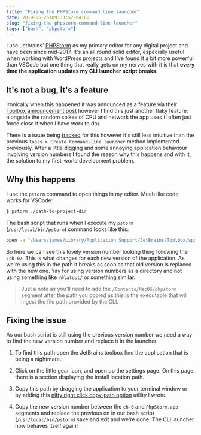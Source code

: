 ```yaml
---
title: "Fixing the PHPStorm command line launcher"
date: 2019-06-25T09:33:52-04:00
slug: "ƒixing-the-phpstorm-command-line-launcher"
tags: ["bash", "phpstorm"]
---
```


I use Jetbrains' [PHPStorm](https://www.jetbrains.com/phpstorm/) as my primary editor for any digital project and have been since mid-2017. It's an all round solid editor, especially useful when working with WordPress projects and I've found it a bit more powerful than VSCode but one thing that really gets on my nerves with it is that **every time the application updates my CLI launcher script breaks**.

## It's not a bug, it's a feature

Ironically when this happened it was announced as a feature via their [Toolbox announcement post](https://blog.jetbrains.com/blog/2018/08/23/toolbox-app-1-11-whats-new/) however I find this just another flaky feature, alongside the random spikes of CPU and network the app uses (I often just force close it when I have work to do).

There is a issue being [tracked](https://youtrack.jetbrains.com/issue/TBX-1266) for this however it's still less intuitive than the previous `Tools > Create Command-line launcher` method implemented previously. After a little digging and some annoying application behaviour involving version numbers I found the reason why this happens and with it, the solution to my first-world development problem.

## Why this happens

I use the `pstorm` command to open things in my editor. Much like code works for VSCode:

```bash
$ pstorm ./path-to-project-dir
```

The bash script that runs when I execute my `pstorm` (`/usr/local/bin/pstorm`) command looks like this:

```bash
open -a "/Users/james/Library/Application Support/JetBrains/Toolbox/apps/PhpStorm/ch-0/191.7141.52/PhpStorm.app/Contents/MacOS/phpstorm" "$@"
```

So here we can see this lovely version number looking thing following the `/ch-0/`. This is what changes for each new version of the application. As we're using this in the path it breaks as soon as that old version is replaced with the new one. Yay for using version numbers as a directory and not using something like `/@latest/` or something similar.

> Just a note as you'll need to add the `/Contents/MacOS/phpstorm` segment after the path you copied as this is the executable that will ingest the file path provided by the CLI.

## Fixing the issue

As our bash script is still using the previous version number we need a way to find the new version number and replace it in the launcher.

1. To find this path open the JetBrains toolbox find the application that is being a nightmare.

2. Click on the little gear icon, and open up the settings page. On this page there is a section displaying the install location path.

3. Copy this path by dragging the application to your terminal window or by adding this [nifty right click copy-path option](../macos-creating-a-right-click-option-to-copy-a-file-path/) utility I wrote.

4. Copy the new version number between the `ch-0` and `PhpStorm.app` segments and replace the previous on in our bash script (`/usr/local/bin/pstorm`) save and exit and we're done. The CLI launcher now behaves itself again!
